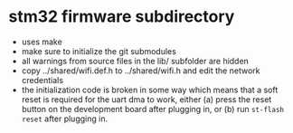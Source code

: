 # stm32 firmware subdirectory

- uses make
- make sure to initialize the git submodules
- all warnings from source files in the lib/ subfolder are hidden
- copy ../shared/wifi.def.h to ../shared/wifi.h and edit the network
  credentials
- the initialization code is broken in some way which means that a soft reset
  is required for the uart dma to work, either (a) press the reset button on
  the development board after plugging in, or (b) run `st-flash reset` after
  plugging in.

